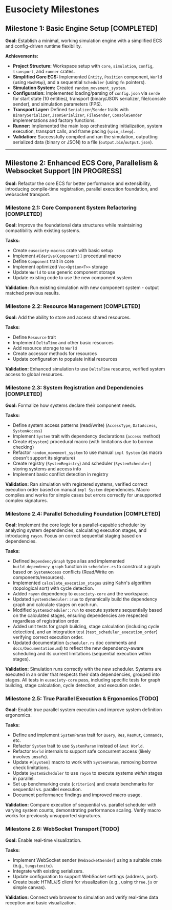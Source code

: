 # Eusociety Milestones

## Milestone 1: Basic Engine Setup [COMPLETED]

**Goal:** Establish a minimal, working simulation engine with a simplified ECS and config-driven runtime flexibility.

**Achievements:**

*   **Project Structure:** Workspace setup with `core`, `simulation`, `config`, `transport`, and `runner` crates.
*   **Simplified Core ECS:** Implemented `Entity`, `Position` component, `World` (using `HashMap`), and a sequential `Scheduler` (using `fn` pointers).
*   **Simulation System:** Created `random_movement_system`.
*   **Configuration:** Implemented loading/parsing of `config.json` via `serde` for start state (10 entities), transport (binary/JSON serializer, file/console sender), and simulation parameters (FPS).
*   **Transport Layer:** Defined `Serializer`/`Sender` traits with `BinarySerializer`, `JsonSerializer`, `FileSender`, `ConsoleSender` implementations and factory functions.
*   **Runner:** Implemented the main loop orchestrating initialization, system execution, transport calls, and frame pacing (`spin_sleep`).
*   **Validation:** Successfully compiled and ran the simulation, outputting serialized data (binary or JSON) to a file (`output.bin`/`output.json`).

---

## Milestone 2: Enhanced ECS Core, Parallelism & Websocket Support [IN PROGRESS]

**Goal:** Refactor the core ECS for better performance and extensibility, introducing compile-time registration, parallel execution foundation, and websocket transport.

### Milestone 2.1: Core Component System Refactoring [COMPLETED]

**Goal:** Improve the foundational data structures while maintaining compatibility with existing systems.

**Tasks:**
- Create `eusociety-macros` crate with basic setup
- Implement `#[derive(Component)]` procedural macro
- Define `Component` trait in core
- Implement optimized `Vec<Option<T>>` storage
- Update `World` to use generic component storage
- Update existing code to use the new component system

**Validation:** Run existing simulation with new component system - output matched previous results.

### Milestone 2.2: Resource Management [COMPLETED]

**Goal:** Add the ability to store and access shared resources.

**Tasks:**
- Define `Resource` trait
- Implement `DeltaTime` and other basic resources
- Add resource storage to `World`
- Create accessor methods for resources
- Update configuration to populate initial resources

**Validation:** Enhanced simulation to use `DeltaTime` resource, verified system access to global resources.

### Milestone 2.3: System Registration and Dependencies [COMPLETED]

**Goal:** Formalize how systems declare their component needs.

**Tasks:**
- Define system access patterns (read/write) (`AccessType`, `DataAccess`, `SystemAccess`)
- Implement `System` trait with dependency declarations (`access` method)
- Create `#[system]` procedural macro (with limitations due to borrow checking)
- Refactor `random_movement_system` to use manual `impl System` (as macro doesn't support its signature)
- Create registry (`SystemRegistry`) and scheduler (`SystemScheduler`) storing systems and access info
- Implement basic conflict detection in registry

**Validation:** Ran simulation with registered systems, verified correct execution order based on manual `impl System` dependencies. Macro compiles and works for simple cases but errors correctly for unsupported complex signatures.

### Milestone 2.4: Parallel Scheduling Foundation [COMPLETED]

**Goal:** Implement the core logic for a parallel-capable scheduler by analyzing system dependencies, calculating execution stages, and introducing `rayon`. Focus on correct sequential staging based on dependencies.

**Tasks:**
- Defined `DependencyGraph` type alias and implemented `build_dependency_graph` function in `scheduler.rs` to construct a graph based on `SystemAccess` conflicts (Read/Write on components/resources).
- Implemented `calculate_execution_stages` using Kahn's algorithm (topological sort) with cycle detection.
- Added `rayon` dependency to `eusociety-core` and the workspace.
- Updated `SystemScheduler::run` to dynamically build the dependency graph and calculate stages on each run.
- Modified `SystemScheduler::run` to execute systems sequentially based on the calculated stages, ensuring dependencies are respected regardless of registration order.
- Added unit tests for graph building, stage calculation (including cycle detection), and an integration test (`test_scheduler_execution_order`) verifying correct execution order.
- Updated documentation (`scheduler.rs` doc comments and `docs/Documentation.md`) to reflect the new dependency-aware scheduling and its current limitations (sequential execution within stages).

**Validation:** Simulation runs correctly with the new scheduler. Systems are executed in an order that respects their data dependencies, grouped into stages. All tests in `eusociety-core` pass, including specific tests for graph building, stage calculation, cycle detection, and execution order.

### Milestone 2.5: True Parallel Execution & Ergonomics [TODO]

**Goal:** Enable true parallel system execution and improve system definition ergonomics.

**Tasks:**
- Define and implement `SystemParam` trait for `Query`, `Res`, `ResMut`, `Commands`, etc.
- Refactor `System` trait to use `SystemParam` instead of `&mut World`.
- Refactor `World` internals to support safe concurrent access (likely involves `unsafe`).
- Update `#[system]` macro to work with `SystemParam`, removing borrow check limitations.
- Update `SystemScheduler` to use `rayon` to execute systems *within* stages in parallel.
- Set up benchmarking crate (`criterion`) and create benchmarks for sequential vs. parallel execution.
- Document performance findings and improved macro usage.

**Validation:** Compare execution of sequential vs. parallel scheduler with varying system counts, demonstrating performance scaling. Verify macro works for previously unsupported signatures.

### Milestone 2.6: WebSocket Transport [TODO]

**Goal:** Enable real-time visualization.

**Tasks:**
- Implement WebSocket sender (`WebSocketSender`) using a suitable crate (e.g., `tungstenite`).
- Integrate with existing serializers.
- Update configuration to support WebSocket settings (address, port).
- Create basic HTML/JS client for visualization (e.g., using `three.js` or simple canvas).

**Validation:** Connect web browser to simulation and verify real-time data reception and basic visualization.
